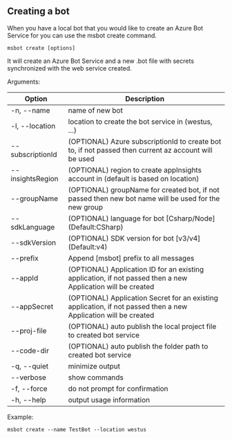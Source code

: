 ## Creating a bot 

When you have a local bot that you would like to create an Azure Bot Service for you can use the
msbot create command.

```shell
msbot create [options]
```

It will create an Azure Bot Service and a new .bot file with secrets synchronized with the web service created.

Arguments:

| Option                            | Description                                                                                                     |
|-----------------------------------|-----------------------------------------------------------------------------------------------------------------|
| -n, --name <name>                 | name of new bot                                                                                                 |
| -l, --location <location>         | location to create the bot service in (westus, ...)                                                             |
| --subscriptionId <subscriptionId> | (OPTIONAL) Azure subscriptionId to create bot to, if not passed then current az account will be used            |
| --insightsRegion <insightsRegion> | (OPTIONAL) region to create appInsights account in (default is based on location)                               |
| --groupName <groupName>           | (OPTIONAL) groupName for created bot, if not passed then new bot name will be used for the new group            |
| --sdkLanguage <sdkLanguage>       | (OPTIONAL) language for bot [Csharp/Node] (Default:CSharp)                                                      |
| --sdkVersion <sdkVersion>         | (OPTIONAL) SDK version for bot [v3/v4] (Default:v4)                                                             |
| --prefix                          | Append [msbot] prefix to all messages                                                                           |
| --appId <appId>                   | (OPTIONAL) Application ID for an existing application, if not passed then a new Application will be created     |
| --appSecret <appSecret>           | (OPTIONAL) Application Secret for an existing application, if not passed then a new Application will be created |
| --proj-file <projfile>            | (OPTIONAL) auto publish the local project file to created bot service                                           |
| --code-dir <path>                 | (OPTIONAL) auto publish the folder path to created bot service                                                  |
| -q, --quiet                       | minimize output                                                                                                 |
| --verbose                         | show commands                                                                                                   |
| -f, --force                       | do not prompt for confirmation                                                                                  |
| -h, --help                        | output usage information                                                                                        |

Example:

```shell
msbot create --name TestBot --location westus
```
